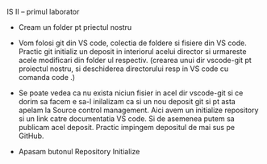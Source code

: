 IS II – primul laborator
-	Cream un folder pt priectul nostru
-	Vom folosi git din VS code, colectia de foldere si fisiere din VS code. Practic git initializ un deposit in interiorul acelui director si urmareste acele modificari din folder ul respectiv. (crearea unui dir vscode-git pt proiectul nostru, si deschiderea directorului resp in VS code cu comanda code .)
 
 
-	Se poate vedea ca nu exista niciun fisier in acel dir vscode-git si ce dorim sa facem e sa-l inilalizam ca si un nou deposit git si pt asta apelam la Source control management. Aici avem un initialize repository si un link catre documentatia VS code. Si de asemenea putem sa publicam acel deposit. Practic impingem depositul de mai sus pe GitHub.
-	Apasam butonul Repository Initialize
